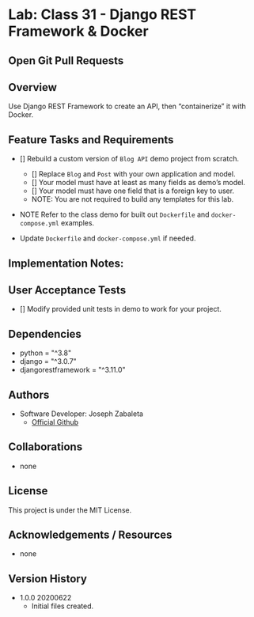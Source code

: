 # Lab: Class 31 - Django REST Framework & Docker

## Open Git Pull Requests  


## Overview  
Use Django REST Framework to create an API, then “containerize” it with Docker.  

## Feature Tasks and Requirements  
- [] Rebuild a custom version of `Blog API` demo project from scratch.  
  - [] Replace `Blog` and `Post` with your own application and model.  
  - [] Your model must have at least as many fields as demo’s model.  
  - [] Your model must have one field that is a foreign key to user.  
  - NOTE: You are not required to build any templates for this lab.  


- NOTE Refer to the class demo for built out `Dockerfile` and `docker-compose.yml` examples.  
- Update `Dockerfile` and `docker-compose.yml` if needed.  
 
## Implementation Notes:  


## User Acceptance Tests  
- [] Modify provided unit tests in demo to work for your project.  

## Dependencies  
- python = "^3.8"  
- django = "^3.0.7"  
- djangorestframework = "^3.11.0"  

## Authors  
- Software Developer: Joseph Zabaleta
  - [Official Github](https://github.com/joseph-zabaleta)  

## Collaborations  
- none  

## License  
This project is under the MIT License.

## Acknowledgements / Resources  
- none

## Version History  
- 1.0.0 20200622
    - Initial files created.  
